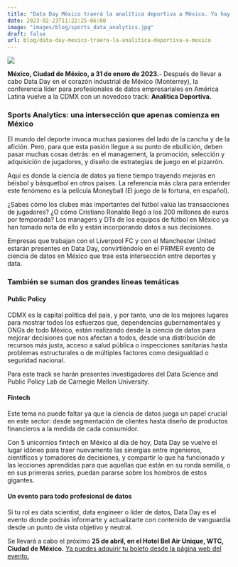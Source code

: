 ```yaml
---
title: "Data Day México traerá la analítica deportiva a México. Ya hay fecha."
date: 2023-02-23T11:22:25-06:00
image: "images/blog/sports_data_analytics.jpg"
draft: false
url: blog/data-day-mexico-traera-la-analitica-deportiva-a-mexico
---
```


<img src="/dataday/images/blog/sports_data_analytics.jpg" class="img-fluid mx-auto d-block" >
<br>

**México, Ciudad de México, a 31 de enero de 2023.**- Después de llevar a cabo Data Day en el corazón industrial de México (Monterrey), la conferencia líder para profesionales de datos empresariales en América Latina vuelve a la CDMX con un novedoso track: **Analítica Deportiva.**

### Sports Analytics: una intersección que apenas comienza en México

El mundo del deporte invoca muchas pasiones del lado de la cancha y de la afición. Pero, para que esta pasión llegue a su punto de ebullición, deben pasar muchas cosas detrás: en el management, la promoción, selección y adquisición de jugadores, y diseño de estrategias de juego en el pizarrón.

Aquí es donde la ciencia de datos ya tiene tiempo trayendo mejoras en béisbol y básquetbol en otros países. La referencia más clara para entender este fenómeno es la película Moneyball (El juego de la fortuna, en español).

¿Sabes cómo los clubes más importantes del fútbol valúa las transacciones de jugadores? ¿O cómo Cristiano Ronaldo llegó a los 200 millones de euros por temporada? Los managers y DTs de los equipos de fútbol en México ya han tomado nota de ello y están incorporando datos a sus decisiones.

Empresas que trabajan con el Liverpool FC y con el Manchester United estarán presentes en Data Day, convirtiéndolo en el PRIMER evento de ciencia de datos en México que trae esta intersección entre deportes y data.

### También se suman dos grandes líneas temáticas

#### Public Policy

CDMX es la capital política del país, y por tanto, uno de los mejores lugares para mostrar todos los esfuerzos que, dependencias gubernamentales y ONGs de todo México, están realizando desde la ciencia de datos para mejorar decisiones que nos afectan a todos, desde una distribución de recursos más justa, acceso a salud pública o inspecciones sanitarias hasta problemas estructurales o de múltiples factores como desigualdad o seguridad nacional.

Para este track se harán presentes investigadores del Data Science and Public Policy Lab de Carnegie Mellon University.


#### Fintech

Este tema no puede faltar ya que la ciencia de datos juega un papel crucial en este sector: desde segmentación de clientes hasta diseño de productos financieros a la medida de cada consumidor.


Con 5 unicornios fintech en México al día de hoy, Data Day se vuelve el lugar idóneo para traer nuevamente las sinergias entre ingenieros, científicos y tomadores de decisiones, y compartir lo que ha funcionado y las lecciones aprendidas para que aquellas que están en su ronda semilla, o en sus primeras series, puedan pararse sobre los hombros de estos gigantes.

#### Un evento para todo profesional de datos

Si tu rol es data scientist, data engineer o líder de datos, Data Day es el evento donde podrás informarte y actualizarte con contenido de vanguardia desde un punto de vista objetivo y neutral.

Se llevará a cabo el próximo **25 de abril, en el Hotel Bel Air Unique, WTC, Ciudad de México.** [Ya puedes adquirir tu boleto desde la página web del evento.](https://sg.com.mx/dataday/tickets)
